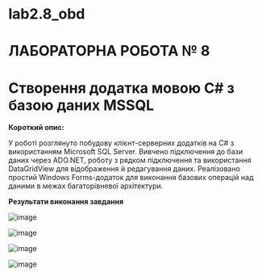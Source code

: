 # lab2.8_obd
# ЛАБОРАТОРНА РОБОТА № 8
# Створення додатка мовою C# з базою даних MSSQL

**Короткий опис:**

У роботі розглянуто побудову клієнт-серверних додатків на C# з використанням Microsoft SQL Server. Вивчено підключення до бази даних через ADO.NET, 
роботу з рядком підключення та використання DataGridView для відображення й редагування даних. Реалізовано простий Windows Forms-додаток для виконання базових 
операцій над даними в межах багаторівневої архітектури.

**Результати виконання завдання**

![image](https://github.com/user-attachments/assets/d01db89a-ec19-4793-a75c-3051a4208838)

![image](https://github.com/user-attachments/assets/8f9394cb-6028-4d82-8a2b-212074a9498d)

![image](https://github.com/user-attachments/assets/1a1bf111-77a5-4184-8f05-59da6cdb33a8)

![image](https://github.com/user-attachments/assets/fc2724d1-6de9-4a28-a07a-8317f02e137c)
